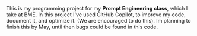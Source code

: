This is my programming project for my **Prompt Engineering class**, which I take at BME.
In this project I've used GitHub Copilot, to improve my code, document it, and optimize it. (We are encouraged to do this).
Im planning to finish this by May, until then bugs could be found in this code.

